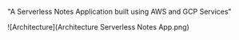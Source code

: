 "A Serverless Notes Application built using AWS and GCP Services"

![Architecture](Architecture Serverless Notes App.png)
